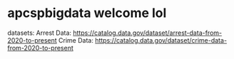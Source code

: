# apcspbigdata welcome lol
datasets:
Arrest Data: https://catalog.data.gov/dataset/arrest-data-from-2020-to-present
Crime Data: https://catalog.data.gov/dataset/crime-data-from-2020-to-present